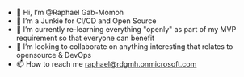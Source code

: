 - 👋 Hi, I’m @Raphael Gab-Momoh
- 👀 I’m a Junkie for  CI/CD and Open Source
- 🌱 I’m currently re-learning everything "openly" as part of my MVP requirement so that everyone can benefit 
- 💞️ I’m looking to collaborate on anything interesting that relates to opensource & DevOps
- 📫 How to reach me raphael@rdgmh.onmicrosoft.com

<!---
raphgm/raphgm is a ✨ special ✨ repository because its `README.md` (this file) appears on your GitHub profile.
You can click the Preview link to take a look at your changes.
--->
